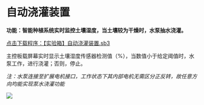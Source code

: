 # 自动浇灌装置

**功能：智能种植系统实时监控土壤湿度，当土壤较为干燥时，水泵抽水浇灌。**

<a href="/tutorial/starbox_sj/sb3/【实验箱】自动浇灌装置.sb3">点击下载程序：【实验箱】自动浇灌装置.sb3</a>

主控板载屏幕实时显示土壤湿度传感器检测值（%），当数值小于给定阈值时，水泵工作，进行浇灌；否则，停止。

*注：水泵连接至扩展电机接口，工作状态下其内部电机无需区分正反转，故任意方向均能实现泵水浇灌功能*

<img src="/images/docimg/Snipaste_2025-04-02_09-21-25.png" >

